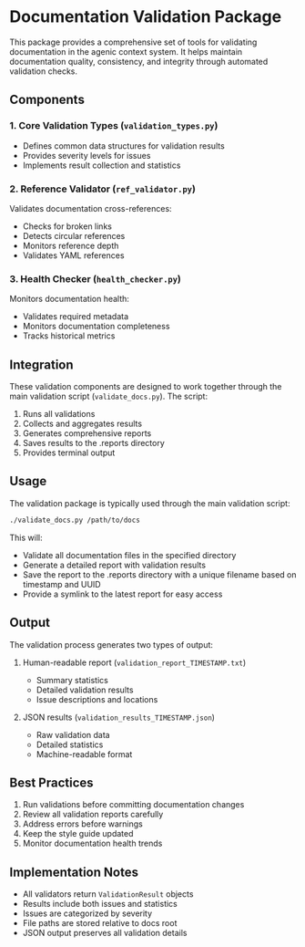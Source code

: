 # Documentation Validation Package

This package provides a comprehensive set of tools for validating documentation in the agenic context system. It helps maintain documentation quality, consistency, and integrity through automated validation checks.

## Components

### 1. Core Validation Types (`validation_types.py`)
- Defines common data structures for validation results
- Provides severity levels for issues
- Implements result collection and statistics

### 2. Reference Validator (`ref_validator.py`)
Validates documentation cross-references:
- Checks for broken links
- Detects circular references
- Monitors reference depth
- Validates YAML references

### 3. Health Checker (`health_checker.py`)
Monitors documentation health:
- Validates required metadata
- Monitors documentation completeness
- Tracks historical metrics

## Integration

These validation components are designed to work together through the main validation script (`validate_docs.py`). The script:

1. Runs all validations
2. Collects and aggregates results
3. Generates comprehensive reports
4. Saves results to the .reports directory
5. Provides terminal output

## Usage

The validation package is typically used through the main validation script:

```bash
./validate_docs.py /path/to/docs
```

This will:
- Validate all documentation files in the specified directory
- Generate a detailed report with validation results
- Save the report to the .reports directory with a unique filename based on timestamp and UUID
- Provide a symlink to the latest report for easy access

## Output

The validation process generates two types of output:

1. Human-readable report (`validation_report_TIMESTAMP.txt`)
   - Summary statistics
   - Detailed validation results
   - Issue descriptions and locations

2. JSON results (`validation_results_TIMESTAMP.json`)
   - Raw validation data
   - Detailed statistics
   - Machine-readable format

## Best Practices

1. Run validations before committing documentation changes
2. Review all validation reports carefully
3. Address errors before warnings
4. Keep the style guide updated
5. Monitor documentation health trends

## Implementation Notes

- All validators return `ValidationResult` objects
- Results include both issues and statistics
- Issues are categorized by severity
- File paths are stored relative to docs root
- JSON output preserves all validation details
